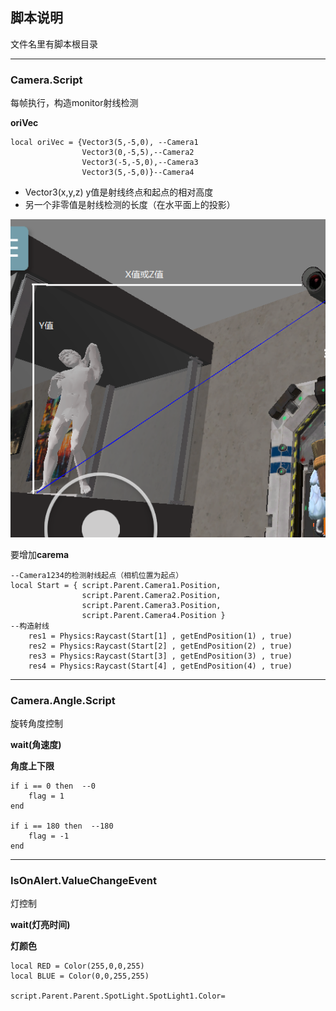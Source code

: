 ## 脚本说明

文件名里有脚本根目录







------

### Camera.Script

每帧执行，构造monitor射线检测

**oriVec**

```
local oriVec = {Vector3(5,-5,0), --Camera1
				Vector3(0,-5,5),--Camera2
				Vector3(-5,-5,0),--Camera3
				Vector3(5,-5,0)}--Camera4
```

+ Vector3(x,y,z) y值是射线终点和起点的相对高度
+ 另一个非零值是射线检测的长度（在水平面上的投影）

![图片](https://github.com/Domotono/2020LLS_GameJam/blob/master/code_learn/%24TB_7%5DXL_FRUH24WM%7B%604Y%400.png)







要增加**carema**

```
--Camera1234的检测射线起点（相机位置为起点）
local Start = { script.Parent.Camera1.Position,
				script.Parent.Camera2.Position,
				script.Parent.Camera3.Position,
				script.Parent.Camera4.Position } 
--构造射线
	res1 = Physics:Raycast(Start[1] , getEndPosition(1) , true)
	res2 = Physics:Raycast(Start[2] , getEndPosition(2) , true)
	res3 = Physics:Raycast(Start[3] , getEndPosition(3) , true)
	res4 = Physics:Raycast(Start[4] , getEndPosition(4) , true)

```











------

### Camera.Angle.Script

旋转角度控制

**wait(角速度)**

**角度上下限**

```
if i == 0 then  --0
	flag = 1 
end
		
if i == 180 then  --180
	flag = -1 
end
```











------

### IsOnAlert.ValueChangeEvent

灯控制

**wait(灯亮时间)**

**灯颜色**

```
local RED = Color(255,0,0,255)
local BLUE = Color(0,0,255,255)

script.Parent.Parent.SpotLight.SpotLight1.Color=
```

